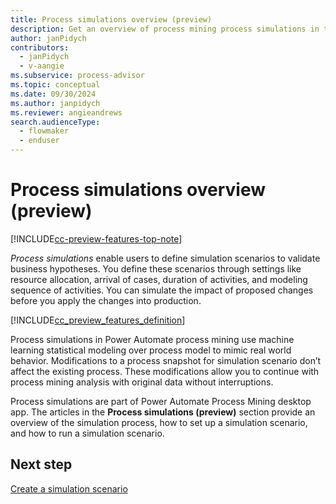 ```yaml
---
title: Process simulations overview (preview)
description: Get an overview of process mining process simulations in the Process Mining desktop app.
author: janPidych
contributors:
  - janPidych
  - v-aangie  
ms.subservice: process-advisor
ms.topic: conceptual
ms.date: 09/30/2024
ms.author: janpidych
ms.reviewer: angieandrews
search.audienceType: 
  - flowmaker
  - enduser
---
```


# Process simulations overview (preview)

[!INCLUDE[cc-preview-features-top-note](../includes/cc-preview-features-top-note.md)]

*Process simulations* enable users to define simulation scenarios to validate business hypotheses. You define these scenarios through settings like resource allocation, arrival of cases, duration of activities, and modeling sequence of activities. You can simulate the impact of proposed changes before you apply the changes into production.

[!INCLUDE[cc_preview_features_definition](../includes/cc-preview-features-definition.md)]

Process simulations in Power Automate process mining use machine learning statistical modeling over process model to mimic real world behavior. Modifications to a process snapshot for simulation scenario don’t affect the existing process. These modifications allow you to continue with process mining analysis with original data without interruptions.

Process simulations are part of Power Automate Process Mining desktop app. The articles in the **Process simulations (preview)** section provide an overview of the simulation process, how to set up a simulation scenario, and how to run a simulation scenario.

## Next step

[Create a simulation scenario](process-mining-simulations-scenario.md)

